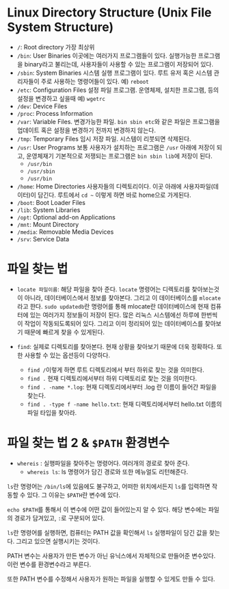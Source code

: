 # Linux Directory Structure (Unix File System Structure)

- `/`: Root directory 가장 최상위
- `/bin`: User Binaries 이곳에는 여러가지 프로그램들이 있다. 실행가능한 프로그램을 binary라고 불리는데, 사용자들이 사용할 수 있는 프로그램이 저장되어 있다.
- `/sbin`: System Binaries 시스템 실행 프로그램이 있다. 루트 유저 혹은 시스템 관리자들이 주로 사용하는 명령어들이 있다. 예) `reboot`
- `/etc`: Configuration Files 설정 파일 프로그램. 운영체제, 설치한 프로그램, 등의 설정을 변경하고 싶을때 예) `wgetrc`
- `/dev`: Device Files
- `/proc`: Process Information
- `/var`: Variable Files. 변경가능한 파일. `bin sbin etc`와 같은 파일은 프로그램을 업데이트 혹은 설정을 변경하기 전까지 변경하지 않는다.
- `/tmp`: Temporary Files 임시 저장 파일. 시스템이 리붓되면 삭제된다.
- `/usr`: User Programs 보통 사용자가 설치하는 프로그램은 `/usr` 아래에 저장이 되고, 운영체재기 기본적으로 저쟁되는 프로그램은 `bin sbin lib`에 저장이 된다.
  - `/usr/bin`
  - `/usr/sbin`
  - `/usr/bin`
- `/home`: Home Directories 사용자들의 디렉토리이다. 이곳 아래에 사용자파일(데이터)이 담긴다. 루트에서 `cd ~` 이렇게 하면 바로 home으로 가게된다.
- `/boot`: Boot Loader Files
- `/lib`: System Libraries
- `/opt`: Optional add-on Applications
- `/mnt`: Mount Directory
- `/media`: Removable Media Devices
- `/srv`: Service Data

# 파일 찾는 법

- `locate 파일이름`: 해당 파일을 찾아 준다.
  `locate` 명령어는 디렉토리를 찾아보는것이 아니라, 데이터베이스에서 정보를 찾아본다.
  그리고 이 데이터베이스를 `mlocate`라고 한다.
  `sudo updatedb`란 명령어를 통해 mlocate란 데이터베이스에 현재 컴퓨터에 있는 여러가지 정보들이 저장이 된다.
  많은 리눅스 시스템에선 하루에 한번씩 이 작업이 작동되도록되어 있다.
  그리고 이미 정리되어 있는 데이터베이스를 찾아보기 때문에 빠르게 찾을 수 있게된다.

- `find`: 실제로 디렉토리를 찾아본다. 현재 상황을 찾아보기 때문에 더욱 정확하다. 또한 사용할 수 있는 옵션등이 다양하다.
  - `find /`이렇게 하면 루트 디렉토리에서 부터 하위로 찾는 것을 의미한다.
  - `find .` 현재 디렉토리에서부터 하위 디렉토리로 찾는 것을 의미한다.
  - `find . -name *.log`: 현재 디렉토리에서부터 .log 란 이름이 들어간 파일을 찾는다.
  - `find . -type f -name hello.txt`: 현재 디랙토리에서부터 hello.txt 이름의 파일 타입을 찾아라.

# 파일 찾는 법 2 & `$PATH` 환경변수

- `whereis` : 실행파일을 찾아주는 명령어다. 여러개의 경로로 찾아 준다.
  - `whereis ls`: ls 명령어가 담긴 경로와 또한 메뉴얼도 리턴해준다.

`ls`란 명령어는 `/bin/ls`에 있음에도 불구하고, 어떠한 위치에서든지 `ls`를 입력하면 작동할 수 있다.
그 이유는 `$PATH`란 변수에 있다.

`echo $PATH`를 통해서 이 변수에 어떤 값이 들어있는지 알 수 있다. 해당 변수에는 파일의 경로가 담겨있고, `:`로 구분되어 있다.

`ls`란 명령어를 실행하면, 컴퓨터는 PATH 값을 확인해서 `ls` 실행파일이 담긴 값을 찾는다. 그리고 있으면 실행시키는 것이다.

PATH 변수는 사용자가 만든 변수가 아닌 유닉스에서 자체적으로 만들어준 변수있다. 이런 변수를 환경변수라고 부른다.

또한 PATH 변수를 수정해서 사용자가 원하는 파일을 실행할 수 있게도 만들 수 있다.

